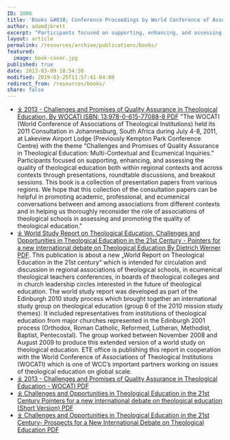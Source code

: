 ```yaml
---
ID: 1000
title: 'Books &#038; Conference Proceedings by World Conference of Associations of Theological Institutions (WOCATI)'
author: adamdjbrett
excerpt: "Participants focused on supporting, enhancing, and assessing the quality of theological education both within regional contexts and across contexts through presentations, roundtable discussions, and breakout sessions. This book is a collection of presentation papers from various regions. We hope that this collection of the consultation papers can be helpful in promoting academic, professional, and ecumenical conversations between and among associations from different contexts and in helping us thoroughly reconsider the role of associations of theological schools in assessing and promoting the quality of theological education in World Conference of Associations of Theological Institutions (WOCATI) member institutions."
layout: article
permalink: /resources/archive/publications/books/
featured:
  image: book-cover.jpg
published: true
date: 2013-03-09 18:54:50
modified: 2019-03-25T11:57:41-04:00
redirect_from: /resources/books/
share: false
---
```


*   [&#10515; 2013 - Challenges and Promises of Quality Assurance in Theological Education, By WOCATI ISBN: 13:978-0-615-77088-8 PDF](https://wocati.org/wp-content/uploads/2013/03/2013-Challenges-and-Promises-of-Quality-Assurance-in-Theological-Education-WOCATI.pdf) "The WOCATI (World Conference of Associations of Theological Institutions) held its 2011 Consultation in Johannesburg, South Africa during July 4-8, 2011, at Lakeview Airport Lodge (Previously Kempton Park Conference Centre) with the theme “Challenges and Promises of Quality Assurance in Theological Education: Multi-Contextual and Ecumenical Inquiries.” Participants focused on supporting, enhancing, and assessing the quality of theological education both within regional contexts and across contexts through presentations, roundtable discussions, and breakout sessions. This book is a collection of presentation papers from various regions. We hope that this collection of the consultation papers can be helpful in promoting academic, professional, and ecumenical conversations between and among associations from different contexts and in helping us thoroughly reconsider the role of associations of theological schools in assessing and promoting the quality of theological education."
*   [&#10515; World Study Report on Theological Education. Challenges and Opportunities in Theological Education in the 21st Century - Pointers for a new international debate on Theological Education By Dietrich Werner PDF](https://wocati.org/wp-content/uploads/2012/06/2009-nov-Theological-Education-in-World-Christianity.pdf). This publication is about a new „World Report on Theological Education in the 21st century“ which is intended for circulation and discussion in regional associations of theological schools, in ecumenical theological teachers conferences, in boards of theological colleges and in church leadership circles interested in the future of theological education. The world study report was developed as part of the Edinburgh 2010 study process which brought together an international study group on theological education (group 6 of the 2010 mission study themes). It included representatives from institutions of theological education from major churches represented in the Edinburgh 2001 process (Orthodox, Roman Catholic, Reformed, Lutheran, Methodist, Baptist, Pentecostal). The group worked between November 2008 and August 2009 to produce this extended version of a world study on theological education. ETE office is publishing this report in cooperation with the World Conference of Associations of Theological Institutions (WOCATI) which is one of WCC’s important partners working on issues of theological education on global scale.
*   [&#10515; 2013 - Challenges and Promises of Quality Assurance in Theological Education - WOCATI PDF](https://wocati.org/wp-content/uploads/2013/03/2013-Challenges-and-Promises-of-Quality-Assurance-in-Theological-Education-WOCATI.pdf)
*   [&#10515; Challenges and Opportunities in Theological Education in the 21st Century Pointers for a new international debate on theological education (Short Version) PDF](https://wocati.org/wp-content/uploads/2012/12/Short-Version-Challenges-and-Opportunities-in-Theological-Education-in-the-21st-Century-Prospects-for-a-New-International-Debate-on-Theological-Education.pdf)
*   [&#10515; Challenges and Opportunities in Theological Education in the 21st Century- Prospects for a New International Debate on Theological Education PDF](https://wocati.org/wp-content/uploads/2012/12/Challenges-and-Opportunities-in-Theological-Education-in-the-21st-Century-Prospects-for-a-New-International-Debate-on-Theological-Education.pdf)
